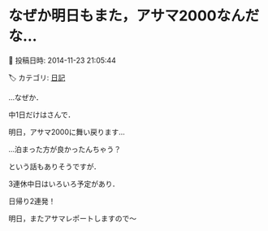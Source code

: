 # なぜか明日もまた，アサマ2000なんだな…

📅 投稿日時: 2014-11-23 21:05:44

🏷️ カテゴリ: [日記](cc4b5682fb7b8b144980957a978653fb0.md)

…なぜか．


中1日だけはさんで．


明日，アサマ2000に舞い戻ります…





…泊まった方が良かったんちゃう？


という話もありそうですが．


3連休中日はいろいろ予定があり．


日帰り2連発！





明日，またアサマレポートしますので～
